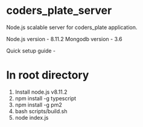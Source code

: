# coders_plate_server

Node.js scalable server for coders_plate application.

Node.js version - 8.11.2
Mongodb version - 3.6

Quick setup guide -
# In root directory

1. Install node.js v8.11.2
2. npm install -g typescript
3. npm install -g pm2
4. bash scripts/build.sh
5. node index.js
